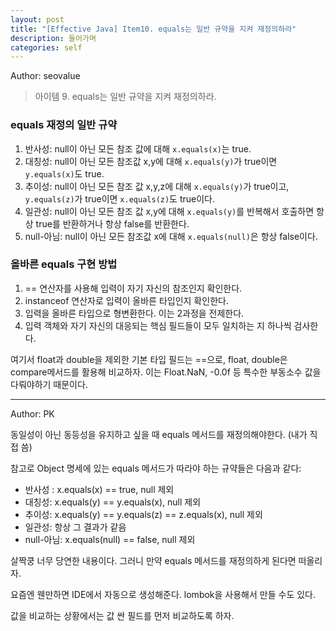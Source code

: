 ```yaml
---
layout: post
title: "[Effective Java] Item10. equals는 일반 규약을 지켜 재정의하라"
description: 들어가며
categories: self
---
```


Author: seovalue

> 아이템 9. equals는 일반 규약을 지켜 재정의하라.

### equals 재정의 일반 규약
1. 반사성: null이 아닌 모든 참조 값에 대해 `x.equals(x)`는 true.
2. 대칭성: null이 아닌 모든 참조값 x,y에 대해 `x.equals(y)`가 true이면 `y.equals(x)`도 true.
3. 추이성: null이 아닌 모든 참조 값 x,y,z에 대해 `x.equals(y)`가 true이고, `y.equals(z)`가 true이면 `x.equals(z)`도 true이다.
4. 일관성: null이 아닌 모든 참조 값 x,y에 대해 `x.equals(y)`를 반복해서 호출하면 항상 true를 반환하거나 항상 false를 반환한다.
5. null-아님: null이 아닌 모든 참조값 x에 대해 `x.equals(null)`은 항상 false이다.


### 올바른 equals 구현 방법
1. == 연산자를 사용해 입력이 자기 자신의 참조인지 확인한다.
2. instanceof 연산자로 입력이 올바른 타입인지 확인한다. 
3. 입력을 올바른 타입으로 형변환한다. 이는 2과정을 전제한다.
4. 입력 객체와 자기 자신의 대응되는 핵심 필드들이 모두 일치하는 지 하나씩 검사한다. 

여기서 float과 double을 제외한 기본 타입 필드는 ==으로, float, double은 compare메서드를 활용해 비교하자. 이는 Float.NaN, -0.0f 등 특수한 부동소수 값을 다뤄야하기 때문이다.

-----

Author: PK

동일성이 아닌 동등성을 유지하고 싶을 때 equals 메서드를 재정의해야한다. (내가 직접 씀)

참고로 Object 명세에 있는 equals 메서드가 따라야 하는 규약들은 다음과 같다:

- 반사성 : x.equals(x) == true, null 제외
- 대칭성: x.equals(y) == y.equals(x), null 제외
- 추이성: x.equals(y) == y.equals(z) == z.equals(x), null 제외
- 일관성: 항상 그 결과가 같음
- null-아님: x.equals(null) == false, null 제외

살짝쿵 너무 당연한 내용이다. 그러니 만약 equals 메서드를 재정의하게 된다면 떠올리자.

요즘엔 웬만하면 IDE에서 자동으로 생성해준다. lombok을 사용해서 만들 수도 있다.

값을 비교하는 상황에서는 값 싼 필드를 먼저 비교하도록 하자.
